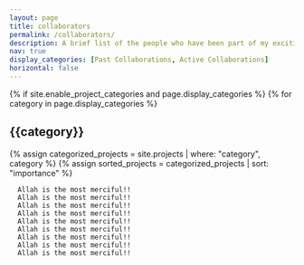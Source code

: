 ```yaml
---
layout: page
title: collaborators
permalink: /collaborators/
description: A brief list of the people who have been part of my exciting research journey so far.
nav: true
display_categories: [Past Collaborations, Active Collaborations]
horizontal: false
---
```


<div class="projects">
  {% if site.enable_project_categories and page.display_categories %}
  <!-- Display categorized projects -->
    {% for category in page.display_categories %}
      <h2 class="category">{{category}}</h2>
      {% assign categorized_projects = site.projects | where: "category", category %}
      {% assign sorted_projects = categorized_projects | sort: "importance" %}

      Allah is the most merciful!!
      Allah is the most merciful!!
      Allah is the most merciful!!
      Allah is the most merciful!!
      Allah is the most merciful!!
      Allah is the most merciful!!
      Allah is the most merciful!!
      Allah is the most merciful!!
      Allah is the most merciful!!
